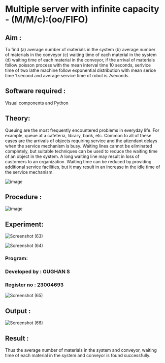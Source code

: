 # Multiple server with infinite capacity - (M/M/c):(oo/FIFO)
## Aim :
To find (a) average number of materials in the system (b) average number of materials in the conveyor (c) waiting time of each material in the system (d) waiting time of each material in the conveyor, if the arrival  of materials follow poisson process with the mean interval time 10 seconds, serivice time of two lathe machine follow exponential distribution with mean serice time 1 second and average service time of robot is 7seconds.

## Software required :
Visual components and Python

## Theory:
Queuing are the most frequently encountered problems in everyday life. For example, queue at a cafeteria, library, bank, etc. Common to all of these cases are the arrivals of objects requiring service and the attendant delays when the service mechanism is busy. Waiting lines cannot be eliminated completely, but suitable techniques can be used to reduce the waiting time of an object in the system. A long waiting line may result in loss of customers to an organization. Waiting time can be reduced by providing additional service facilities, but it may result in an increase in the idle time of the service mechanism.

![image](https://user-images.githubusercontent.com/103921593/203238035-1c8109bc-cbf2-4c77-baea-c5b682a752ef.png)

## Procedure :

![image](https://user-images.githubusercontent.com/103921593/203238265-176740b0-eae2-4772-90be-5449869ac9b0.png)


## Experiment:
![Screenshot (63)](https://github.com/GUGHAN-3001/Muttiple-capacity-with-infinite-capacity/assets/150009432/f760780c-91bd-40e4-ac48-e3e3ca79a1e6)

![Screenshot (64)](https://github.com/GUGHAN-3001/Muttiple-capacity-with-infinite-capacity/assets/150009432/276228ea-03ab-4898-8fd5-92efa998cee0)


### Program:
### Developed by : GUGHAN S
### Register no : 23004693

![Screenshot (65)](https://github.com/GUGHAN-3001/Muttiple-capacity-with-infinite-capacity/assets/150009432/4639939c-302c-4ba5-be67-41d1cd5c9261)

## Output :
![Screenshot (66)](https://github.com/GUGHAN-3001/Muttiple-capacity-with-infinite-capacity/assets/150009432/9d2350af-00d5-461f-992d-67613d287fc7)

## Result : 
Thus the average number of materials in the system and conveyor, waiting time of each material in
the system and conveyor is found successfully.

